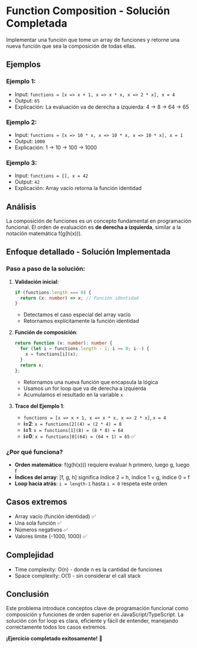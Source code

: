 # Function Composition - Solución Completada

Implementar una función que tome un array de funciones y retorne una nueva función que sea la composición de todas ellas.

## Ejemplos

### Ejemplo 1:

- Input: `functions = [x => x + 1, x => x * x, x => 2 * x], x = 4`
- Output: `65`
- Explicación: La evaluación va de derecha a izquierda: 4 → 8 → 64 → 65

### Ejemplo 2:

- Input: `functions = [x => 10 * x, x => 10 * x, x => 10 * x], x = 1`
- Output: `1000`
- Explicación: 1 → 10 → 100 → 1000

### Ejemplo 3:

- Input: `functions = [], x = 42`
- Output: `42`
- Explicación: Array vacío retorna la función identidad

## Análisis

La composición de funciones es un concepto fundamental en programación funcional. El orden de evaluación es **de derecha a izquierda**, similar a la notación matemática f(g(h(x))).

## Enfoque detallado - Solución Implementada

### Paso a paso de la solución:

1. **Validación inicial**:

   ```typescript
   if (functions.length === 0) {
     return (x: number) => x; // Función identidad
   }
   ```

   - Detectamos el caso especial del array vacío
   - Retornamos explícitamente la función identidad

2. **Función de composición**:

   ```typescript
   return function (x: number): number {
     for (let i = functions.length - 1; i >= 0; i--) {
       x = functions[i](x);
     }
     return x;
   };
   ```

   - Retornamos una nueva función que encapsula la lógica
   - Usamos un for loop que va de derecha a izquierda
   - Acumulamos el resultado en la variable `x`

3. **Trace del Ejemplo 1**:
   - `functions = [x => x + 1, x => x * x, x => 2 * x]`, `x = 4`
   - **i=2**: `x = functions[2](4) = (2 * 4) = 8`
   - **i=1**: `x = functions[1](8) = (8 * 8) = 64`
   - **i=0**: `x = functions[0](64) = (64 + 1) = 65` ✅

### ¿Por qué funciona?

- **Orden matemático**: f(g(h(x))) requiere evaluar h primero, luego g, luego f
- **Índices del array**: [f, g, h] significa índice 2 = h, índice 1 = g, índice 0 = f
- **Loop hacia atrás**: `i = length-1` hasta `i = 0` respeta este orden

## Casos extremos

- Array vacío (función identidad) ✅
- Una sola función ✅
- Números negativos ✅
- Valores límite (-1000, 1000) ✅

## Complejidad

- Time complexity: O(n) - donde n es la cantidad de funciones
- Space complexity: O(1) - sin considerar el call stack

## Conclusión

Este problema introduce conceptos clave de programación funcional como composición y funciones de orden superior en JavaScript/TypeScript. La solución con for loop es clara, eficiente y fácil de entender, manejando correctamente todos los casos extremos.

**¡Ejercicio completado exitosamente!** 🎉
